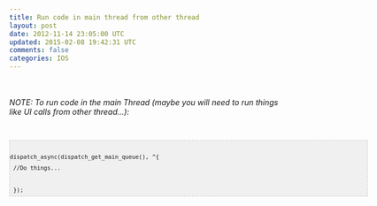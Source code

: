 ```yaml
---
title: Run code in main thread from other thread
layout: post
date: 2012-11-14 23:05:00 UTC
updated: 2015-02-08 19:42:31 UTC
comments: false
categories: IOS
---
```

<br /><i><br class="Apple-interchange-newline" />NOTE: To run code in the main Thread (maybe you will need to run things like UI calls from other thread...):</i><br /><div><br /><pre style="background-color: #f0f0f0; border: 1px dashed rgb(204, 204, 204); font-family: arial; font-size: 12px; height: auto; line-height: 20px; overflow: auto; padding: 0px; width: 646.4666748046875px;"><code style="word-wrap: normal;">  dispatch_async(dispatch_get_main_queue(), ^{  <br />       //Do things...  <br />  });  </code></pre></div><br />